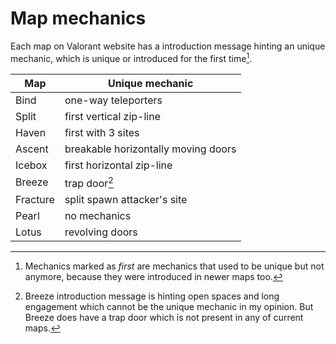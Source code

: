 # Map mechanics

Each map on Valorant website has a introduction message hinting an unique mechanic, which is unique or introduced for the first time[^first].

| Map       | Unique mechanic               |
| --------- | ----------------------------- |
| Bind      | one-way teleporters           |
| Split     | first vertical zip-line       |
| Haven     | first with 3 sites            |
| Ascent    | breakable horizontally moving doors        |
| Icebox    | first horizontal zip-line     |
| Breeze    | trap door[^guess]             |
| Fracture  | split spawn attacker's site   |
| Pearl     | no mechanics                  |
| Lotus     | revolving doors               |

[^first]: Mechanics marked as *first* are mechanics that used to be unique but not anymore, because they were introduced in newer maps too.

[^guess]: Breeze introduction message is hinting open spaces and long engagement which cannot be the unique mechanic in my opinion. But Breeze does have a trap door which is not present in any of current maps.
